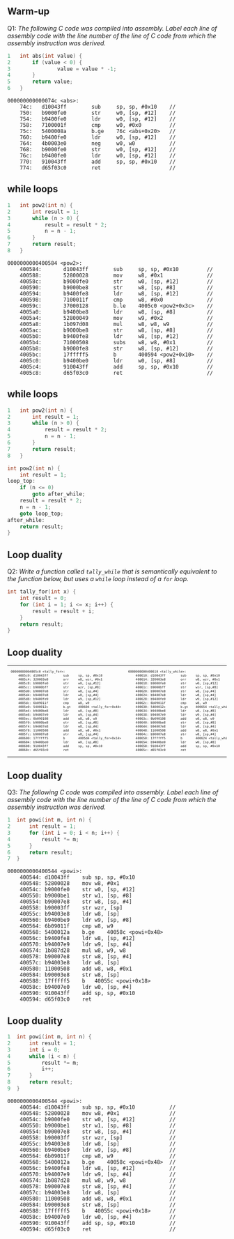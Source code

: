 ## Warm-up
Q1: _The following C code was compiled into assembly. Label each line of assembly code with the line number of the line of C code from which the assembly instruction was derived._ 
```C
1   int abs(int value) {
2       if (value < 0) {
3               value = value * -1;
4       }
5       return value;
6   }
```
```
000000000000074c <abs>:
    74c:   d10043ff        sub     sp, sp, #0x10    // 
    750:   b9000fe0        str     w0, [sp, #12]    // 
    754:   b9400fe0        ldr     w0, [sp, #12]    // 
    758:   7100001f        cmp     w0, #0x0         // 
    75c:   5400008a        b.ge    76c <abs+0x20>   // 
    760:   b9400fe0        ldr     w0, [sp, #12]    // 
    764:   4b0003e0        neg     w0, w0           // 
    768:   b9000fe0        str     w0, [sp, #12]    // 
    76c:   b9400fe0        ldr     w0, [sp, #12]    // 
    770:   910043ff        add     sp, sp, #0x10    // 
    774:   d65f03c0        ret                      // 
``` 

<div style="page-break-after: always;"></div>

## while loops
```C
1   int pow2(int n) {
2       int result = 1;
3       while (n > 0) {
4           result = result * 2;
5           n = n - 1;
6       }
7       return result;
8   }
```
```
0000000000400584 <pow2>:
    400584:       d10043ff        sub     sp, sp, #0x10         //
    400588:       52800028        mov     w8, #0x1              //
    40058c:       b9000fe0        str     w0, [sp, #12]         //
    400590:       b9000be8        str     w8, [sp, #8]          //
    400594:       b9400fe8        ldr     w8, [sp, #12]         //
    400598:       7100011f        cmp     w8, #0x0              //
    40059c:       37000128        b.le    4005c0 <pow2+0x3c>    //
    4005a0:       b9400be8        ldr     w8, [sp, #8]          //
    4005a4:       52800049        mov     w9, #0x2              //
    4005a8:       1b097d08        mul     w8, w8, w9            //
    4005ac:       b9000be8        str     w8, [sp, #8]          //
    4005b0:       b9400fe8        ldr     w8, [sp, #12]         //
    4005b4:       71000508        subs    w8, w8, #0x1          //
    4005b8:       b9000fe8        str     w8, [sp, #12]         //
    4005bc:       17fffff5        b       400594 <pow2+0x10>    //
    4005c0:       b9400be0        ldr     w0, [sp, #8]          //
    4005c4:       910043ff        add     sp, sp, #0x10         //
    4005c8:       d65f03c0        ret                           //
```

<div style="page-break-after: always;"></div>

## while loops
```C
1   int pow2(int n) {
2       int result = 1;
3       while (n > 0) {
4           result = result * 2;
5           n = n - 1;
6       }
7       return result;
8   }
```
```C
int pow2(int n) {
    int result = 1;
loop_top:
    if (n <= 0)
        goto after_while;
    result = result * 2;
    n = n - 1;
    goto loop_top;
after_while:
    return result;
}
```

<div style="page-break-after: always;"></div>


## Loop duality
Q2: _Write a function called `tally_while` that is semantically equivalent to the function below, but uses a `while` loop instead of a `for` loop._
```C
int tally_for(int x) {
    int result = 0;
    for (int i = 1; i <= x; i++) {
        result = result + i;
    }
    return result;
}
```

<div style="page-break-after: always;"></div>

## Loop duality
<table>
<tr>
<td>
<pre style="font-size: 55%">
00000000004005c0 &lt;tally_for&gt;:
    4005c0: d10043ff        sub     sp, sp, #0x10
    4005c4: 320003e8        orr     w8, wzr, #0x1
    4005c8: b9000fe0        str     w0, [sp,#12]
    4005cc: b9000bff        str     wzr, [sp,#8]
    4005d0: b90007e8        str     w8, [sp,#4]
    4005d4: b94007e8        ldr     w8, [sp,#4]
    4005d8: b9400fe9        ldr     w9, [sp,#12]
    4005dc: 6b09011f        cmp     w8, w9
    4005e0: 5400012c        b.gt    400604 &lt;tally_for+0x44&gt;
    4005e4: b9400be8        ldr     w8, [sp,#8]
    4005e8: b94007e9        ldr     w9, [sp,#4]
    4005ec: 0b090108        add     w8, w8, w9
    4005f0: b9000be8        str     w8, [sp,#8]
    4005f4: b94007e8        ldr     w8, [sp,#4]
    4005f8: 11000508        add     w8, w8, #0x1
    4005fc: b90007e8        str     w8, [sp,#4]
    400600: 17fffff5        b       4005d4 &lt;tally_for+0x14&gt;
    400604: b9400be0        ldr     w0, [sp,#8]
    400608: 910043ff        add     sp, sp, #0x10
    40060c: d65f03c0        ret
</pre>
</td>
<td>
<pre style="font-size: 55%">
0000000000400610 &lt;tally_while&gt;:
    400610: d10043ff        sub     sp, sp, #0x10
    400614: 320003e8        orr     w8, wzr, #0x1
    400618: b9000fe0        str     w0, [sp,#12]
    40061c: b9000bff        str     wzr, [sp,#8]
    400620: b90007e8        str     w8, [sp,#4]
    400624: b94007e8        ldr     w8, [sp,#4]
    400628: b9400fe9        ldr     w9, [sp,#12]
    40062c: 6b09011f        cmp     w8, w9
    400630: 5400012c        b.gt    400654 &lt;tally_while+0x44&gt;
    400634: b9400be8        ldr     w8, [sp,#8]
    400638: b94007e9        ldr     w9, [sp,#4]
    40063c: 0b090108        add     w8, w8, w9
    400640: b9000be8        str     w8, [sp,#8]
    400644: b94007e8        ldr     w8, [sp,#4]
    400648: 11000508        add     w8, w8, #0x1
    40064c: b90007e8        str     w8, [sp,#4]
    400650: 17fffff5        b       400624 &lt;tally_while+0x14&gt;
    400654: b9400be0        ldr     w0, [sp,#8]
    400658: 910043ff        add     sp, sp, #0x10
    40065c: d65f03c0        ret
</pre>
</td>
</tr>
</table>

<div style="page-break-after: always;"></div>

## Loop duality
Q3: _The following C code was compiled into assembly. Label each line of assembly code with the line number of the line of C code from which the assembly instruction was derived._
```C
1  int powi(int m, int n) {
2      int result = 1;
3      for (int i = 0; i < n; i++) {
4          result *= m;
5      } 
6      return result;
7  } 
```
```
0000000000400544 <powi>:
    400544:	d10043ff 	sub	sp, sp, #0x10
    400548:	52800028 	mov	w8, #0x1
    40054c:	b9000fe0 	str	w0, [sp, #12]
    400550:	b9000be1 	str	w1, [sp, #8]
    400554:	b90007e8 	str	w8, [sp, #4]
    400558:	b90003ff 	str	wzr, [sp] 
    40055c:	b94003e8 	ldr	w8, [sp]
    400560:	b9400be9 	ldr	w9, [sp, #8]
    400564:	6b09011f 	cmp	w8, w9 
    400568:	5400012a 	b.ge	40058c <powi+0x48>
    40056c:	b9400fe8 	ldr	w8, [sp, #12]
    400570:	b94007e9 	ldr	w9, [sp, #4]
    400574:	1b087d28 	mul	w8, w9, w8 
    400578:	b90007e8 	str	w8, [sp, #4]
    40057c:	b94003e8 	ldr	w8, [sp]
    400580:	11000508 	add	w8, w8, #0x1 
    400584:	b90003e8 	str	w8, [sp] 
    400588:	17fffff5 	b	40055c <powi+0x18>
    40058c:	b94007e0 	ldr	w0, [sp, #4]   
    400590:	910043ff 	add	sp, sp, #0x10 
    400594:	d65f03c0 	ret               
```



<div style="page-break-after: always;"></div>

## Loop duality
```C
1  int powi(int m, int n) {
2      int result = 1;
3      int i = 0;
4      while (i < n) {
5          result *= m;
6          i++;
7      } 
8      return result;
9  } 
```
```
0000000000400544 <powi>:
    400544:	d10043ff 	sub	sp, sp, #0x10           //
    400548:	52800028 	mov	w8, #0x1                //
    40054c:	b9000fe0 	str	w0, [sp, #12]           //
    400550:	b9000be1 	str	w1, [sp, #8]            //
    400554:	b90007e8 	str	w8, [sp, #4]            //
    400558:	b90003ff 	str	wzr, [sp]               //
    40055c:	b94003e8 	ldr	w8, [sp]                //
    400560:	b9400be9 	ldr	w9, [sp, #8]            //
    400564:	6b09011f 	cmp	w8, w9                  //
    400568:	5400012a 	b.ge	40058c <powi+0x48>  //   
    40056c:	b9400fe8 	ldr	w8, [sp, #12]           //
    400570:	b94007e9 	ldr	w9, [sp, #4]            //
    400574:	1b087d28 	mul	w8, w9, w8              //
    400578:	b90007e8 	str	w8, [sp, #4]            //
    40057c:	b94003e8 	ldr	w8, [sp]                //
    400580:	11000508 	add	w8, w8, #0x1            //
    400584:	b90003e8 	str	w8, [sp]                //
    400588:	17fffff5 	b	40055c <powi+0x18>      // 
    40058c:	b94007e0 	ldr	w0, [sp, #4]            //
    400590:	910043ff 	add	sp, sp, #0x10           //
    400594:	d65f03c0 	ret                         //
```